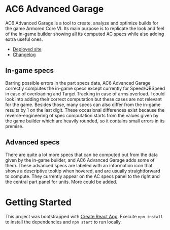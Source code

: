 # AC6 Advanced Garage

AC6 Advanced Garage is a tool to create, analyze and optimize builds for the game Armored Core VI. Its main purpose is to replicate the look and feel of the in-game builder showing all its computed AC specs while also adding extra useful ones. 

* [Deployed site](https://matteosal.github.io/ac6-advanced-garage)
* [Changelog](https://github.com/matteosal/ac6-advanced-garage/blob/master/CHANGELOG.md)

## In-game specs

Barring possible errors in the part specs data, AC6 Advanced Garage correctly computes the in-game specs except currently for Speed/QBSpeed in case of overloading and Target Tracking in case of arms overload. I could look into adding their correct computation but these cases are not relevant for the game. Besides those, many specs can also differ from the in-game results by 1 on the last digit. These occasional differences exist because the reverse-engineering of spec computation starts from the values given by the game builder which are heavily rounded, so it contains small errors in its premise.

## Advanced specs

There are quite a lot more specs that can be computed out from the data given by the in-game builder, and AC6 Advanced Garage adds some of them. These advanced specs are labeled with an information icon that shows a descriptive tooltip when hovered, and are usually straightforward to compute. They currently appear on the AC specs panel to the right and the central part panel for units. More could be added.

# Getting Started

This project was bootstrapped with [Create React App](https://github.com/facebook/create-react-app). Execute `npm install` to install the dependencies and `npm start` to run locally.